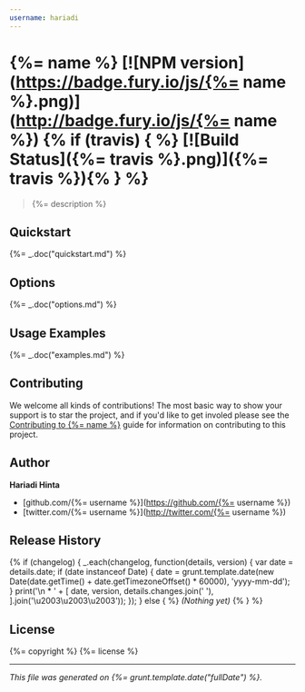 ```yaml
---
username: hariadi
---
```

# {%= name %} [![NPM version](https://badge.fury.io/js/{%= name %}.png)](http://badge.fury.io/js/{%= name %}) {% if (travis) { %} [![Build Status]({%= travis %}.png)]({%= travis %}){% } %}

> {%= description %}

## Quickstart
{%= _.doc("quickstart.md") %}

## Options
{%= _.doc("options.md") %}

## Usage Examples
{%= _.doc("examples.md") %}

## Contributing
We welcome all kinds of contributions! The most basic way to show your support is to star the project, and if you'd like to get involed please see the [Contributing to {%= name %}](http://assemble.io/contributing/) guide for information on contributing to this project.

## Author

**Hariadi Hinta**

+ [github.com/{%= username %}](https://github.com/{%= username %})
+ [twitter.com/{%= username %}](http://twitter.com/{%= username %})

## Release History
{% if (changelog) {
  _.each(changelog, function(details, version) {
    var date = details.date;
    if (date instanceof Date) {
      date = grunt.template.date(new Date(date.getTime() + date.getTimezoneOffset() * 60000), 'yyyy-mm-dd');
    }
    print('\n * ' + [
      date,
      version,
      details.changes.join(' '),
    ].join('\u2003\u2003\u2003'));
  });
} else { %}
_(Nothing yet)_
{% } %}

## License
{%= copyright %}
{%= license %}

***

_This file was generated on {%= grunt.template.date("fullDate") %}._